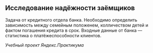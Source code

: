 ## Исследование надёжности заёмщиков

Задача от кредитного отдела банка. Необходимо определить зависимость между семейным положенем, колличеством детей и  фактом погашения кредита в срок. Входные данные от банка — статистика о платёжеспособности клиентов.

*Учебный проект Яндекс.Практикума*
